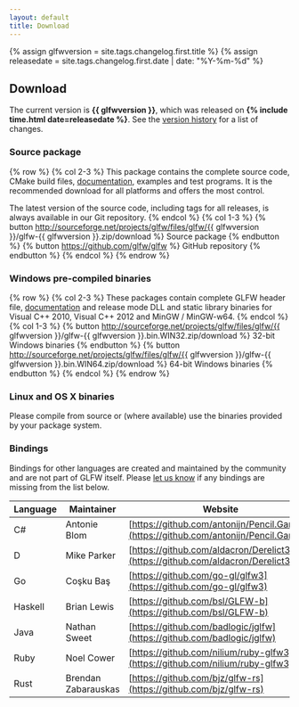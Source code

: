 ```yaml
---
layout: default
title: Download
---
```


{% assign glfwversion = site.tags.changelog.first.title %}
{% assign releasedate = site.tags.changelog.first.date | date: "%Y-%m-%d" %}

## Download

The current version is **{{ glfwversion }}**, which was released on
**{% include time.html date=releasedate %}**.
See the [version history](changelog.html) for a list of changes.

### Source package

{% row %}
{% col 2-3 %}
This package contains the complete source code, CMake build files,
[documentation](documentation.html), examples and test programs. It
is the recommended download for all platforms and offers the most control.

The latest version of the source code, including tags for all releases,
is always available in our Git repository.
{% endcol %}
{% col 1-3 %}
{% button http://sourceforge.net/projects/glfw/files/glfw/{{ glfwversion }}/glfw-{{ glfwversion }}.zip/download %}
Source package
{% endbutton %}
{% button https://github.com/glfw/glfw %}
GitHub repository
{% endbutton %}
{% endcol %}
{% endrow %}

### Windows pre-compiled binaries

{% row %}
{% col 2-3 %}
These packages contain complete GLFW header file,
[documentation](documentation.html) and release mode DLL and static
library binaries for Visual C++ 2010, Visual C++ 2012 and MinGW / MinGW-w64.
{% endcol %}
{% col 1-3 %}
{% button http://sourceforge.net/projects/glfw/files/glfw/{{ glfwversion }}/glfw-{{ glfwversion }}.bin.WIN32.zip/download %}
32-bit Windows binaries
{% endbutton %}
{% button http://sourceforge.net/projects/glfw/files/glfw/{{ glfwversion }}/glfw-{{ glfwversion }}.bin.WIN64.zip/download %}
64-bit Windows binaries
{% endbutton %}
{% endcol %}
{% endrow %}

### Linux and OS X binaries

Please compile from source or (where available) use the binaries provided by your package system.

### Bindings

Bindings for other languages are created and maintained by the community and are
not part of GLFW itself.  Please [let us know](contact.html) if any bindings are
missing from the list below.

| Language | Maintainer          | Website |
| -------- | ------------------- | ------- |
| C#       | Antonie Blom        | [https://github.com/antonijn/Pencil.Gaming](https://github.com/antonijn/Pencil.Gaming) |
| D        | Mike Parker         | [https://github.com/aldacron/Derelict3](https://github.com/aldacron/Derelict3) |
| Go       | Coşku Baş           | [https://github.com/go-gl/glfw3](https://github.com/go-gl/glfw3) |
| Haskell  | Brian Lewis         | [https://github.com/bsl/GLFW-b](https://github.com/bsl/GLFW-b) |
| Java     | Nathan Sweet        | [https://github.com/badlogic/jglfw](https://github.com/badlogic/jglfw) |
| Ruby     | Noel Cower          | [https://github.com/nilium/ruby-glfw3](https://github.com/nilium/ruby-glfw3) |
| Rust     | Brendan Zabarauskas | [https://github.com/bjz/glfw-rs](https://github.com/bjz/glfw-rs) |
